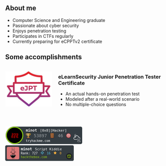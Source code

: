 ## About me
- Computer Science and Engineering graduate
- Passionate about cyber security
- Enjoys penetration testing
- Participates in CTFs regularly
- Currently preparing for eCPPTv2 certificate

## Some accomplishments


<div style="display: flex;">
    <img src="https://raw.githubusercontent.com/Minot1/Minot1/master/assets/eJPT.png" alt="eJPT" style="width: 150px; margin-right: 20px; object-fit: contain;">
    <div>
        <h3>eLearnSecurity Junior Penetration Tester Certificate</h3>
        <ul>
            <li>An actual hands-on penetration test</li>
            <li>Modeled after a real-world scenario</li>
            <li>No multiple-choice questions</li>
        </ul>
    </div>
</div>
<br>
<br>

[![Minot](https://raw.githubusercontent.com/Minot1/Minot1/master/assets/tryhackme.png)](https://tryhackme.com/p/minot) &nbsp;&nbsp;&nbsp;&nbsp;&nbsp;&nbsp;&nbsp;&nbsp;&nbsp;&nbsp;&nbsp;&nbsp;
[![Minot](https://raw.githubusercontent.com/Minot1/Minot1/master/assets/hackthebox.png)](https://app.hackthebox.com/profile/469019)


<!--
**Minot1/Minot1** is a ✨ _special_ ✨ repository because its `README.md` (this file) appears on your GitHub profile.

Here are some ideas to get you started:

- 🔭 I’m currently working on ...
- 🌱 I’m currently learning ...
- 👯 I’m looking to collaborate on ...
- 🤔 I’m looking for help with ...
- 💬 Ask me about ...
- 📫 How to reach me: ...
- 😄 Pronouns: ...
- ⚡ Fun fact: ...
-->
